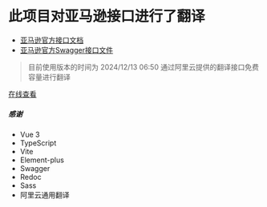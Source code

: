 # 此项目对亚马逊接口进行了翻译
- [亚马逊官方接口文档](https://developer-docs.amazon.com/sp-api/lang-zh_CN/)
- [亚马逊官方Swagger接口文件](https://github.com/amzn/selling-partner-api-models.git)


>目前使用版本的时间为 2024/12/13 06:50
>通过阿里云提供的翻译接口免费容量进行翻译

[在线查看](https://lascyb.github.io/amazon-apis/)

##### 感谢 
-  Vue 3 
-  TypeScript 
-  Vite 
-  Element-plus 
-  Swagger 
-  Redoc
-  Sass
-  阿里云通用翻译
